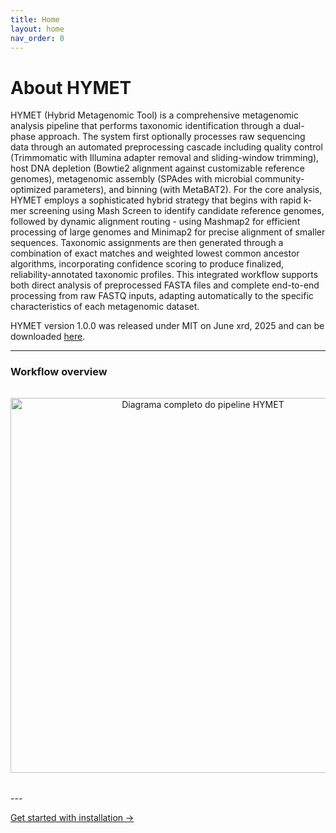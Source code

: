 ```yaml
---
title: Home
layout: home
nav_order: 0
---
```


# About HYMET
HYMET (Hybrid Metagenomic Tool) is a comprehensive metagenomic analysis pipeline that performs taxonomic identification through a dual-phase approach. The system first optionally processes raw sequencing data through an automated preprocessing cascade including quality control (Trimmomatic with Illumina adapter removal and sliding-window trimming), host DNA depletion (Bowtie2 alignment against customizable reference genomes), metagenomic assembly (SPAdes with microbial community-optimized parameters), and binning (with MetaBAT2). For the core analysis, HYMET employs a sophisticated hybrid strategy that begins with rapid k-mer screening using Mash Screen to identify candidate reference genomes, followed by dynamic alignment routing - using Mashmap2 for efficient processing of large genomes and Minimap2 for precise alignment of smaller sequences. Taxonomic assignments are then generated through a combination of exact matches and weighted lowest common ancestor algorithms, incorporating confidence scoring to produce finalized, reliability-annotated taxonomic profiles. This integrated workflow supports both direct analysis of preprocessed FASTA files and complete end-to-end processing from raw FASTQ inputs, adapting automatically to the specific characteristics of each metagenomic dataset.

HYMET version 1.0.0 was released under MIT on June xrd, 2025 and can be downloaded [here](https://github.com/inesbmartins02/HYMET2/releases).

---
### **Workflow overview**

<figure style="text-align: center; margin: 2rem 0;">
  <img src="{{ '/assets/images/hymet1.png' | relative_url }}" 
       alt="Diagrama completo do pipeline HYMET"
       style="max-width: 100%; height: auto; width: 600px;">
  <figcaption style="font-style: italic; margin-top: 0.5rem; color: #555;">
  </figcaption>
</figure>
---

[Get started with installation →](https://inesbmartins02.github.io/hymet-docs/installation.html)
